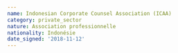 ```yaml
---
name: Indonesian Corporate Counsel Association (ICAA)
category: private_sector
nature: Association professionnelle 
nationality: Indonésie
date_signed: '2018-11-12'
---
```

    